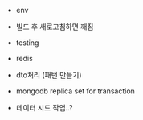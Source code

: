 - env
- 빌드 후 새로고침하면 깨짐
- testing
- redis
- dto처리 (패턴 만들기)

- mongodb replica set for transaction
- 데이터 시드 작업..?
